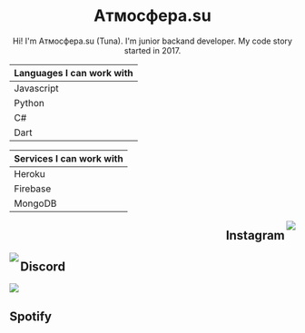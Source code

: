<h1 align="center">Aтмосфера.su</h1>
<p align="center">Hi! I'm Aтмосфера.su (Tuna). I'm junior backand developer. My code story started in 2017. </p>


|Languages I can work with|
|--------|
|Javascript|
|Python|
|C#|
|Dart|


|Services I can work with|
|-------|
|Heroku|
|Firebase|
|MongoDB|

<a href="https://www.instagram.com/atmosfera_su/" align="right">
<img align="right" src="https://icons.iconarchive.com/icons/designbolts/free-instagram/128/Active-Instagram-3-icon.png">
</a>



<h2 align="right">Instagram</h2>

<a href="https://discord.com/users/486857204205486091" align=left>
<img src="https://icons.iconarchive.com/icons/papirus-team/papirus-apps/128/discord-icon.png" align="left">
</a>
<h2>Discord</h2>


<a href="https://open.spotify.com/user/bxabsuy5wh19yeube2pdmnprw">
<img src="https://icons.iconarchive.com/icons/dakirby309/simply-styled/128/Spotify-icon.png">
</a>
<h2>Spotify</h2>
